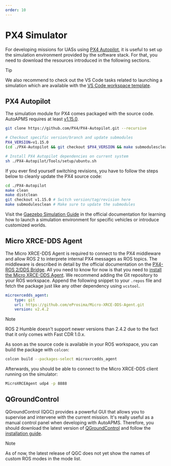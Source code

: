 ```yaml
---
order: 10
---
```


# PX4 Simulator

For developing missions for UASs using [PX4 Autopilot](https://github.com/PX4/PX4-Autopilot), it is useful to set up the simulation environment provided by the software stack. For that, you need to download the resources introduced in the following sections.

> [!TIP]
> We also recommend to check out the VS Code tasks related to launching a simulation which are available with the [VS Code workspace template](./additional-software.md#visual-studio-code-workspace).

## PX4 Autopilot

The simulation module for PX4 comes packaged with the source code. AutoAPMS requires at least [v1.15.0](https://github.com/PX4/PX4-Autopilot/releases/tag/v1.15.0).

```sh
git clone https://github.com/PX4/PX4-Autopilot.git --recursive

# Checkout specific version/branch and update submodules
PX4_VERSION=v1.15.0
(cd ./PX4-Autopilot && git checkout $PX4_VERSION && make submodulesclean)

# Install PX4 Autopilot dependencies on current system
sh ./PX4-Autopilot/Tools/setup/ubuntu.sh
```

If you ever find yourself switching revisions, you have to follow the steps below to cleanly update the PX4 source code:

```sh
cd ./PX4-Autopilot
make clean
make distclean
git checkout v1.15.0 # Switch version/tag/revision here
make submodulesclean # Make sure to update the submodules
```

Visit the [Gaezebo Simulation Guide](https://docs.px4.io/main/en/sim_gazebo_gz/) in the official documentation for learning how to launch a simulation environment for specific vehicles or introduce customized worlds.

## Micro XRCE-DDS Agent

The Micro XRCE-DDS Agent is required to connect to the PX4 middleware and allow ROS 2 to interprete internal PX4 messages as ROS topics. The middleware is described in detail by the official documentation on the [PX4-ROS 2/DDS Bridge](https://docs.px4.io/main/en/middleware/uxrce_dds.html). All you need to know for now is that you need to [install the Micro XRCE-DDS Agent](https://docs.px4.io/main/en/middleware/uxrce_dds.html#micro-xrce-dds-agent-installation). We recommend adding the Git repository to your ROS workspace. Append the following snippet to your `.repos` file and fetch the package just like any other dependency using `vcstool`.

```yaml
microxrcedds_agent:
    type: git
    url: https://github.com/eProsima/Micro-XRCE-DDS-Agent.git
    version: v2.4.2
```

> [!NOTE]
> ROS 2 Humble doesn't support newer versions than 2.4.2 due to the fact that it only comes with Fast CDR 1.0.x.

As soon as the source code is available in your ROS workspace, you can build the package with `colcon`:

```sh
colcon build --packages-select microxrcedds_agent
```

Afterwards, you should be able to connect to the Micro XRCE-DDS client running on the simulator:

```sh
MicroXRCEAgent udp4 -p 8888
```

## QGroundControl

QGroundControl (QGC) provides a powerful GUI that allows you to supervise and intervene with the current mission. It's really useful as a manual control panel when developing with AutoAPMS. Therefore, you should download the latest version of [QGroundControl](https://github.com/mavlink/qgroundcontrol/releases) and follow the [installation guide](https://docs.qgroundcontrol.com/master/en/qgc-user-guide/getting_started/download_and_install.html#ubuntu).

> [!NOTE]
> As of now, the latest release of QGC does not yet show the names of custom ROS modes in the mode list.
